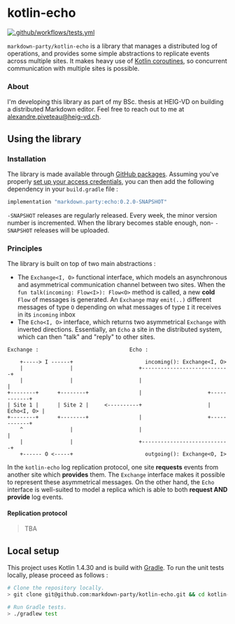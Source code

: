 # kotlin-echo

[![.github/workflows/tests.yml](https://github.com/markdown-party/kotlin-echo/actions/workflows/tests.yml/badge.svg?branch=main)](https://github.com/markdown-party/kotlin-echo/actions/workflows/tests.yml)

`markdown-party/kotlin-echo` is a library that manages a distributed log of operations, and provides
some simple abstractions to replicate events across multiple sites. It makes heavy use of
[Kotlin coroutines](https://kotlinlang.org/docs/coroutines-guide.html), so concurrent communication
with multiple sites is possible.

### About

I'm developing this library as part of my BSc. thesis at HEIG-VD on building a distributed Markdown
editor. Feel free to reach out to me at
[alexandre.piveteau@heig-vd.ch](mailto:alexandre.piveteau@heig-vd.ch).

## Using the library

### Installation

The library is made available through
[GitHub packages](https://github.com/markdown-party/kotlin-echo/packages). Assuming you've properly
[set up your access credentials](https://docs.github.com/en/packages/guides/configuring-apache-maven-for-use-with-github-packages),
you can then add the following dependency in your `build.gradle` file :

```groovy
implementation "markdown.party:echo:0.2.0-SNAPSHOT"
```

`-SNAPSHOT` releases are regularly released. Every week, the minor version number is incremented.
When the library becomes stable enough, non- `-SNAPSHOT` releases will be uploaded.

### Principles

The library is built on top of two main abstractions :

+ The `Exchange<I, O>` functional interface, which models an asynchronous and asymmetrical
  communication channel between two  sites. When the `fun talk(incoming: Flow<I>): Flow<O>` method
  is called, a new **cold** `Flow` of messages is generated. An `Exchange` may `emit(..)` different
  messages of type `O` depending on what messages of type `I` it receives in its `incoming` inbox
+ The `Echo<I, O>` interface, which returns two asymmetrical `Exchange` with inverted directions.
  Essentially, an `Echo` a site in the distributed system, which can then "talk" and "reply" to
  other sites.

```
Exchange :                             Echo :

    +-----> I ------+                       incoming(): Exchange<I, O>
    |               |                     +----------------------------+
    |               |                     |                            |
+--------+      +--------+                |                     +------------+
| Site 1 |      | Site 2 |     <----------+                     | Echo<I, O> |
+--------+      +--------+                |                     +------------+
    ^               |                     |                            |
    |               |                     +----------------------------+
    +------ O <-----+                       outgoing(): Exchange<O, I>
```

In the `kotlin-echo` log replication protocol, one site **requests** events from another site which
**provides** them. The `Exchange` interface makes it possible to represent these asymmetrical
messages. On the other hand, the `Echo` interface is well-suited to model a replica which is able to
both **request AND provide** log events.

#### Replication protocol

> TBA

## Local setup

This project uses Kotlin 1.4.30 and is build with [Gradle](https://gradle.org). To run the unit
tests locally, please proceed as follows :

```bash
# Clone the repository locally.
> git clone git@github.com:markdown-party/kotlin-echo.git && cd kotlin-echo

# Run Gradle tests.
> ./gradlew test
```

